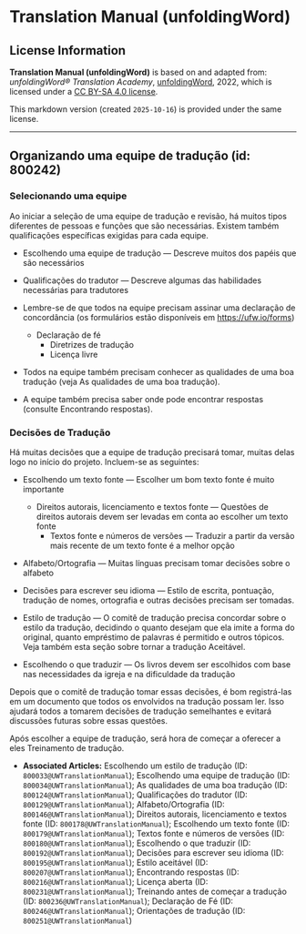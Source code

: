 # Translation Manual (unfoldingWord)

## License Information

**Translation Manual (unfoldingWord)** is based on and adapted from: _unfoldingWord® Translation Academy_, [unfoldingWord](https://unfoldingword.org/utw), 2022, which is licensed under a [CC BY-SA 4.0 license](https://creativecommons.org/licenses/by-sa/4.0/legalcode.en).

This markdown version (created `2025-10-16`) is provided under the same license.



--------------------------------

## Organizando uma equipe de tradução (id: 800242)

### Selecionando uma equipe

Ao iniciar a seleção de uma equipe de tradução e revisão, há muitos tipos diferentes de pessoas e funções que são necessárias. Existem também qualificações específicas exigidas para cada equipe.

* Escolhendo uma equipe de tradução — Descreve muitos dos papéis que são necessários
* Qualificações do tradutor — Descreve algumas das habilidades necessárias para tradutores
* Lembre\-se de que todos na equipe precisam assinar uma declaração de concordância (os formulários estão disponíveis em https://ufw.io/forms)

    + Declaração de fé
        + Diretrizes de tradução
        + Licença livre
* Todos na equipe também precisam conhecer as qualidades de uma boa tradução (veja As qualidades de uma boa tradução).
* A equipe também precisa saber onde pode encontrar respostas (consulte Encontrando respostas).

### Decisões de Tradução

Há muitas decisões que a equipe de tradução precisará tomar, muitas delas logo no início do projeto. Incluem\-se as seguintes:

* Escolhendo um texto fonte — Escolher um bom texto fonte é muito importante

    + Direitos autorais, licenciamento e textos fonte — Questões de direitos autorais devem ser levadas em conta ao escolher um texto fonte
        + Textos fonte e números de versões — Traduzir a partir da versão mais recente de um texto fonte é a melhor opção
* Alfabeto/Ortografia — Muitas línguas precisam tomar decisões sobre o alfabeto
* Decisões para escrever seu idioma — Estilo de escrita, pontuação, tradução de nomes, ortografia e outras decisões precisam ser tomadas.
* Estilo de tradução — O comitê de tradução precisa concordar sobre o estilo da tradução, decidindo o quanto desejam que ela imite a forma do original, quanto empréstimo de palavras é permitido e outros tópicos. Veja também esta seção sobre tornar a tradução Aceitável.
* Escolhendo o que traduzir — Os livros devem ser escolhidos com base nas necessidades da igreja e na dificuldade da tradução

Depois que o comitê de tradução tomar essas decisões, é bom registrá\-las em um documento que todos os envolvidos na tradução possam ler. Isso ajudará todos a tomarem decisões de tradução semelhantes e evitará discussões futuras sobre essas questões.

Após escolher a equipe de tradução, será hora de começar a oferecer a eles Treinamento de tradução.

* **Associated Articles:** Escolhendo um estilo de tradução (ID: `800033@UWTranslationManual`); Escolhendo uma equipe de tradução (ID: `800034@UWTranslationManual`); As qualidades de uma boa tradução (ID: `800124@UWTranslationManual`); Qualificações do tradutor (ID: `800129@UWTranslationManual`); Alfabeto/Ortografia (ID: `800146@UWTranslationManual`); Direitos autorais, licenciamento e textos fonte (ID: `800178@UWTranslationManual`); Escolhendo um texto fonte (ID: `800179@UWTranslationManual`); Textos fonte e números de versões (ID: `800180@UWTranslationManual`); Escolhendo o que traduzir (ID: `800192@UWTranslationManual`); Decisões para escrever seu idioma (ID: `800195@UWTranslationManual`); Estilo aceitável (ID: `800207@UWTranslationManual`); Encontrando respostas (ID: `800216@UWTranslationManual`); Licença aberta (ID: `800231@UWTranslationManual`); Treinando antes de começar a tradução (ID: `800236@UWTranslationManual`); Declaração de Fé (ID: `800246@UWTranslationManual`); Orientações de tradução (ID: `800251@UWTranslationManual`)

